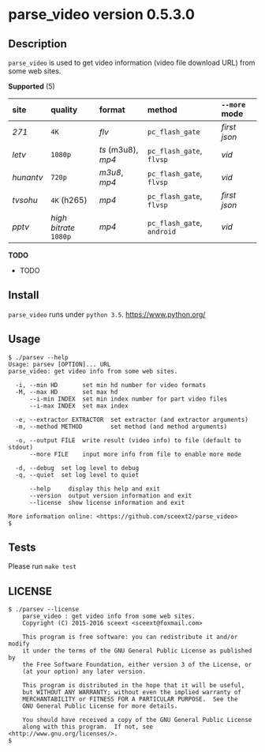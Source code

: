 <!-- README.md, parse_video/, <https://github.com/sceext2/parse_video>
   - author sceext <sceext@foxmail.com>
   - test201601022231
  -->

# parse_video version 0.5.3.0


## Description

`parse_video` is used to get video information (video file download URL) 
from some web sites. 

**Supported** (5)

| site | quality | format | method | `--more` mode |
| :--- | :------ | :----- | :----- | :------------ |
| *271*     | `4K`                   | *flv*              | `pc_flash_gate`            | *first json* |
| *letv*    | `1080p`                | *ts* (m3u8), *mp4* | `pc_flash_gate`, `flvsp`   | *vid*        |
| *hunantv* | `720p`                 | *m3u8*, *mp4*      | `pc_flash_gate`, `flvsp`   | *vid*        |
| *tvsohu*  | `4K` (h265)            | *mp4*              | `pc_flash_gate`, `flvsp`   | *first json* |
| *pptv*    | *high bitrate* `1080p` | *mp4*              | `pc_flash_gate`, `android` | *vid*        |


**TODO**

+ TODO


## Install

`parse_video` runs under `python 3.5`. 
<https://www.python.org/>


## Usage

```
$ ./parsev --help
Usage: parsev [OPTION]... URL
parse_video: get video info from some web sites. 

  -i, --min HD       set min hd number for video formats
  -M, --max HD       set max hd
      --i-min INDEX  set min index number for part video files
      --i-max INDEX  set max index
  
  -e, --extractor EXTRACTOR  set extractor (and extractor arguments)
  -m, --method METHOD        set method (and method arguments)
  
  -o, --output FILE  write result (video info) to file (default to stdout)
      --more FILE    input more info from file to enable more mode
  
  -d, --debug  set log level to debug
  -q, --quiet  set log level to quiet
      
      --help     display this help and exit
      --version  output version information and exit
      --license  show license information and exit

More information online: <https://github.com/sceext2/parse_video> 
$ 
```


## Tests

Please run `make test` 


## LICENSE

```
$ ./parsev --license
    parse_video : get video info from some web sites. 
    Copyright (C) 2015-2016 sceext <sceext@foxmail.com>

    This program is free software: you can redistribute it and/or modify
    it under the terms of the GNU General Public License as published by
    the Free Software Foundation, either version 3 of the License, or
    (at your option) any later version.

    This program is distributed in the hope that it will be useful,
    but WITHOUT ANY WARRANTY; without even the implied warranty of
    MERCHANTABILITY or FITNESS FOR A PARTICULAR PURPOSE.  See the
    GNU General Public License for more details.

    You should have received a copy of the GNU General Public License
    along with this program.  If not, see <http://www.gnu.org/licenses/>. 
$ 
```


<!-- end README.md -->


